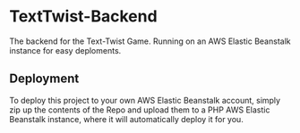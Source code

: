 # TextTwist-Backend
The backend for the Text-Twist Game. Running on an AWS Elastic Beanstalk instance for easy deploments.

## Deployment
To deploy this project to your own AWS Elastic Beanstalk account, simply zip up the contents of the Repo and upload them to a PHP AWS Elastic Beanstalk instance, where it will automatically deploy it for you.
